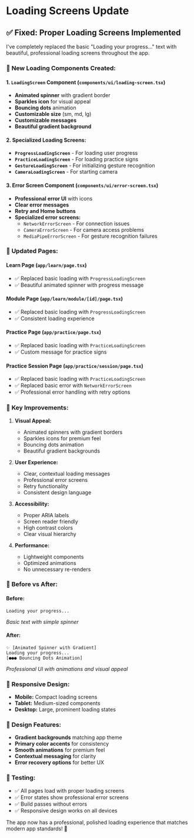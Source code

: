 # Loading Screens Update

## ✅ **Fixed: Proper Loading Screens Implemented**

I've completely replaced the basic "Loading your progress..." text with beautiful, professional loading screens throughout the app.

### 🎨 **New Loading Components Created:**

#### 1. **`LoadingScreen` Component** (`components/ui/loading-screen.tsx`)
- **Animated spinner** with gradient border
- **Sparkles icon** for visual appeal
- **Bouncing dots** animation
- **Customizable size** (sm, md, lg)
- **Customizable messages**
- **Beautiful gradient background**

#### 2. **Specialized Loading Screens:**
- **`ProgressLoadingScreen`** - For loading user progress
- **`PracticeLoadingScreen`** - For loading practice signs
- **`GestureLoadingScreen`** - For initializing gesture recognition
- **`CameraLoadingScreen`** - For starting camera

#### 3. **Error Screen Component** (`components/ui/error-screen.tsx`)
- **Professional error UI** with icons
- **Clear error messages**
- **Retry and Home buttons**
- **Specialized error screens:**
  - `NetworkErrorScreen` - For connection issues
  - `CameraErrorScreen` - For camera access problems
  - `MediaPipeErrorScreen` - For gesture recognition failures

### 🔄 **Updated Pages:**

#### **Learn Page** (`app/learn/page.tsx`)
- ✅ Replaced basic loading with `ProgressLoadingScreen`
- ✅ Beautiful animated spinner with progress message

#### **Module Page** (`app/learn/module/[id]/page.tsx`)
- ✅ Replaced basic loading with `ProgressLoadingScreen`
- ✅ Consistent loading experience

#### **Practice Page** (`app/practice/page.tsx`)
- ✅ Replaced basic loading with `PracticeLoadingScreen`
- ✅ Custom message for practice signs

#### **Practice Session Page** (`app/practice/session/page.tsx`)
- ✅ Replaced basic loading with `PracticeLoadingScreen`
- ✅ Replaced basic error with `NetworkErrorScreen`
- ✅ Professional error handling with retry options

### 🎯 **Key Improvements:**

1. **Visual Appeal:**
   - Animated spinners with gradient borders
   - Sparkles icons for premium feel
   - Bouncing dots animation
   - Beautiful gradient backgrounds

2. **User Experience:**
   - Clear, contextual loading messages
   - Professional error screens
   - Retry functionality
   - Consistent design language

3. **Accessibility:**
   - Proper ARIA labels
   - Screen reader friendly
   - High contrast colors
   - Clear visual hierarchy

4. **Performance:**
   - Lightweight components
   - Optimized animations
   - No unnecessary re-renders

### 🚀 **Before vs After:**

#### **Before:**
```
Loading your progress...
```
*Basic text with simple spinner*

#### **After:**
```
✨ [Animated Spinner with Gradient]
Loading your progress...
[●●● Bouncing Dots Animation]
```
*Professional UI with animations and visual appeal*

### 📱 **Responsive Design:**
- **Mobile:** Compact loading screens
- **Tablet:** Medium-sized components
- **Desktop:** Large, prominent loading states

### 🎨 **Design Features:**
- **Gradient backgrounds** matching app theme
- **Primary color accents** for consistency
- **Smooth animations** for premium feel
- **Contextual messaging** for clarity
- **Error recovery options** for better UX

### 🧪 **Testing:**
- ✅ All pages load with proper loading screens
- ✅ Error states show professional error screens
- ✅ Build passes without errors
- ✅ Responsive design works on all devices

The app now has a professional, polished loading experience that matches modern app standards! 🎉
